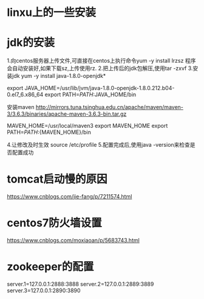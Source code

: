 # linxu上的一些安装
# jdk的安装

1.向centos服务器上传文件,可直接在centos上执行命令yum -y install lrzsz 程序会自动安装好,如果下载sz,上传使用rz.
2.把上传后的jdk包解压,使用tar -zxvf 
3.安装jdk
 yum -y install java-1.8.0-openjdk*

export JAVA_HOME=/usr/lib/jvm/java-1.8.0-openjdk-1.8.0.212.b04-0.el7_6.x86_64
export PATH=$PATH:$JAVA_HOME/bin

安装maven
http://mirrors.tuna.tsinghua.edu.cn/apache/maven/maven-3/3.6.3/binaries/apache-maven-3.6.3-bin.tar.gz

MAVEN_HOME=/usr/local/maven3
export MAVEN_HOME
export PATH=${PATH}:${MAVEN_HOME}/bin
    

4.让修改及时生效
source /etc/profile
5.配置完成后,使用java -version来检查是否配置成功

# tomcat启动慢的原因
https://www.cnblogs.com/jie-fang/p/7211574.html

# centos7防火墙设置
https://www.cnblogs.com/moxiaoan/p/5683743.html

# zookeeper的配置
server.1=127.0.0.1:2888:3888
server.2=127.0.0.1:2889:3889
server.3=127.0.0.1:2890:3890
